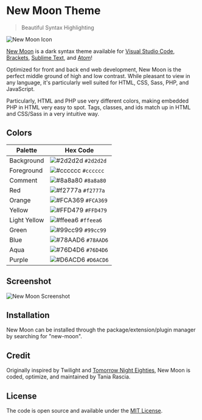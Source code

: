 # New Moon Theme
> Beautiful Syntax Highlighting

![New Moon Icon](https://raw.githubusercontent.com/taniarascia/new-moon/master/images/newmoon.png)

[New Moon](https://taniarascia.github.io/new-moon) is a dark syntax theme available for [Visual Studio Code](https://marketplace.visualstudio.com/items?itemName=taniarascia.new-moon-vscode), [Brackets](https://github.com/taniarascia/new-moon), [Sublime Text](https://packagecontrol.io/packages/New%20Moon%20Color%20Scheme), and [Atom](https://github.atom.io/packages/new-moon-atom-syntax)!

Optimized for front and back end web development, New Moon is the perfect middle ground of high and low contrast. While pleasant to view in any language, it's particularly well suited for HTML, CSS, Sass, PHP, and JavaScript.

Particularly, HTML and PHP use very different colors, making embedded PHP in HTML very easy to spot. Tags, classes, and ids match up in HTML and CSS/Sass in a very intuitive way.

## Colors

Palette | Hex Code
--- | ---
Background | ![#2d2d2d](https://placehold.it/15/2d2d2d/ffffff?text=+) `#2d2d2d`
Foreground | ![#cccccc](https://placehold.it/15/cccccc/000000?text=+) `#cccccc`
Comment | ![#8a8a80](https://placehold.it/15/8a8a80/000000?text=+) `#8a8a80`
Red | ![#f2777a](https://placehold.it/15/f2777a/000000?text=+) `#f2777a`
Orange | ![#FCA369](https://placehold.it/15/FCA369/000000?text=+) `#FCA369`
Yellow | ![#FFD479](https://placehold.it/15/FFD479/000000?text=+) `#FFD479`
Light Yellow | ![#ffeea6](https://placehold.it/15/FFEEA6/000000?text=+) `#ffeea6`
Green | ![#99cc99](https://placehold.it/15/99cc99/000000?text=+) `#99cc99`
Blue | ![#78AAD6](https://placehold.it/15/78AAD6/000000?text=+) `#78AAD6`
Aqua | ![#76D4D6](https://placehold.it/15/76D4D6/000000?text=+) `#76D4D6`
Purple | ![#D6ACD6](https://placehold.it/15/D6ACD6/000000?text=+) `#D6ACD6`

## Screenshot

![New Moon Screenshot](https://raw.githubusercontent.com/taniarascia/new-moon/master/images/screenshot-brackets.png)

## Installation

New Moon can be installed through the package/extension/plugin manager by searching for "new-moon".

## Credit

Originally inspired by Twilight and [Tomorrow Night Eighties](https://github.com/chriskempson/tomorrow-theme), New Moon is coded, optimize, and maintained by Tania Rascia.

## License

The code is open source and available under the [MIT License](https://github.com/taniarascia/new-moon/blob/master/LICENSE.md).